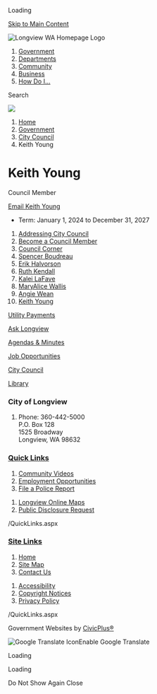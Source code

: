 Loading

[Skip to Main Content](https://www.mylongview.com/895/Keith-Young/)

![Longview WA Homepage Logo](https://www.mylongview.com/ImageRepository/Document?documentID=3189)

1. [Government](https://www.mylongview.com/27/Government)
2. [Departments](https://www.mylongview.com/150/Departments)
3. [Community](https://www.mylongview.com/31/Community)
4. [Business](https://www.mylongview.com/35/Business)
5. [How Do I...](https://www.mylongview.com/9/How-Do-I)

Search

![](https://www.mylongview.com/ImageRepository/Document?documentID=3186)

1. [Home](https://www.mylongview.com)
2. [Government](https://www.mylongview.com/27/Government)
3. [City Council](https://www.mylongview.com/497/City-Council)
4. Keith Young

# Keith Young

Council Member

[Email Keith Young](https://www.mylongview.com/FormCenter/Contact-City-Council-26/Contact-Keith-Young-106)

- Term: January 1, 2024 to December 31, 2027

<!--THE END-->

01. [Addressing City Council](https://www.mylongview.com/502/Addressing-City-Council)
02. [Become a Council Member](https://www.mylongview.com/522/Become-a-Council-Member)
03. [Council Corner](https://www.mylongview.com/523/Council-Corner)
04. [Spencer Boudreau](https://www.mylongview.com/Directory.aspx?EID=109)
05. [Erik Halvorson](https://www.mylongview.com/891/Erik-Halvorson)
06. [Ruth Kendall](https://www.mylongview.com/629/Ruth-Kendall)
07. [Kalei LaFave](https://www.mylongview.com/894/Kalei-LaFave)
08. [MaryAlice Wallis](https://www.mylongview.com/518/MaryAlice-Wallis)
09. [Angie Wean](https://www.mylongview.com/Directory.aspx?EID=108)
10. [Keith Young](https://www.mylongview.com/895/Keith-Young)

[Utility Payments](https://www.mylongview.com/402/Utility-Payments)

[Ask Longview](https://www.mylongview.com/593/ASK-Longview)

[Agendas &amp; Minutes](https://www.mylongview.com/129/Agendas-Minutes)

[Job Opportunities](https://www.governmentjobs.com/careers/longviewwa)

[City Council](https://www.mylongview.com/497/City-Council)

[Library](https://www.mylongview.com/743/Library)

### City of Longview

1. Phone: 360-442-5000  
   P.O. Box 128  
   1525 Broadway  
   Longview, WA 98632

### [Quick Links](https://www.mylongview.com/QuickLinks.aspx?CID=37)

1. [Community Videos](https://www.mylongview.com/376/Community-Videos)
2. [Employment Opportunities](https://www.governmentjobs.com/careers/longviewwa)
3. [File a Police Report](https://www.mylongview.com/354/File-a-Police-Report)

<!--THE END-->

1. [Longview Online Maps](https://www.mylongview.com/423/Longview-Online-Maps)
2. [Public Disclosure Request](https://longviewwa.mycusthelp.com/WEBAPP/_rs/supporthome.aspx)

/QuickLinks.aspx

### [Site Links](https://www.mylongview.com/QuickLinks.aspx?CID=79)

1. [Home](https://www.mylongview.com)
2. [Site Map](https://www.mylongview.com/sitemap)
3. [Contact Us](https://www.mylongview.com/directory.aspx)

<!--THE END-->

1. [Accessibility](https://www.mylongview.com/accessibility)
2. [Copyright Notices](https://www.mylongview.com/copyright)
3. [Privacy Policy](https://www.mylongview.com/privacy)

/QuickLinks.aspx

Government Websites by [CivicPlus®](https://connect.civicplus.com/referral)

![Google Translate Icon](https://www.mylongview.com/Assets/Images/GoogleTranslate.gif)Enable Google Translate

Loading

Loading

Do Not Show Again Close